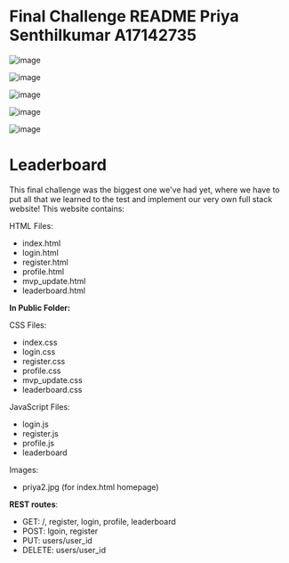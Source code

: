 # Final Challenge README Priya Senthilkumar A17142735

![image](https://github.com/priyakumar0817/Leaderboard/assets/66938260/ba8ec825-685d-408f-9332-e1f0eb34385c)

![image](https://github.com/priyakumar0817/Leaderboard/assets/66938260/5262fad8-b84f-4e16-9413-1bb121e06ce9)

![image](https://github.com/priyakumar0817/Leaderboard/assets/66938260/8c1c82c9-4b4a-4eb6-a2fc-9b0c5f98d5d7)

![image](https://github.com/priyakumar0817/Leaderboard/assets/66938260/a50db6c2-4ef6-451f-9b65-4e369eb011e0)

![image](https://github.com/priyakumar0817/Leaderboard/assets/66938260/a1a94743-e80a-4a7e-8344-3458e4e03aaf)

# Leaderboard
This final challenge was the biggest one we've had yet, where we have to put all that we learned to the test and implement our very own full stack website! This website contains:

HTML Files:
- index.html
- login.html
- register.html
- profile.html
- mvp_update.html
- leaderboard.html

**In Public Folder:**

CSS Files:
- index.css
- login.css
- register.css
- profile.css
- mvp_update.css
- leaderboard.css

JavaScript Files:
- login.js
- register.js
- profile.js
- leaderboard

Images:
- priya2.jpg (for index.html homepage)


**REST routes**:
- GET: /, register, login, profile, leaderboard
- POST: lgoin, register
- PUT: users/user_id
- DELETE: users/user_id

